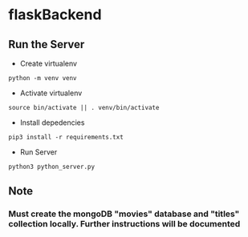 # flaskBackend

## Run the Server

- Create virtualenv

```
python -m venv venv
```

- Activate virtualenv

```
source bin/activate || . venv/bin/activate
```

- Install depedencies

```
pip3 install -r requirements.txt
```

- Run Server

```
python3 python_server.py
```

## Note

### Must create the mongoDB "movies" database and "titles" collection locally. Further instructions will be documented
